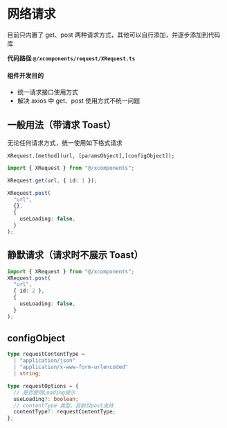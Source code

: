 # 网络请求

目前只内置了 get、post 两种请求方式，其他可以自行添加，并逐步添加到代码库

**代码路径 `@/xcomponents/request/XRequest.ts`**

#### 组件开发目的

- 统一请求接口使用方式
- 解决 axios 中 get、post 使用方式不统一问题

## 一般用法（带请求 Toast）

无论任何请求方式，统一使用如下格式请求

`XRequest.[method](url, [paramsObject],[configObject]);`

```typescript
import { XRequest } from "@/xcomponents";

XRequest.get(url, { id: 1 });

XRequest.post(
  "url",
  {},
  {
    useLoading: false,
  }
);
```

## 静默请求（请求时不展示 Toast）

```typescript
import { XRequest } from "@/xcomponents";
XRequest.post(
  "url",
  { id: 2 },
  {
    useLoading: false,
  }
);
```

## configObject

```typescript
type requestContentType =
  | "application/json"
  | "application/x-www-form-urlencoded"
  | string;

type requestOptions = {
  // 是否使用Loading提示
  useLoading?: boolean;
  // contentType 类型，目前仅post支持
  contentType?: requestContentType;
};
```
